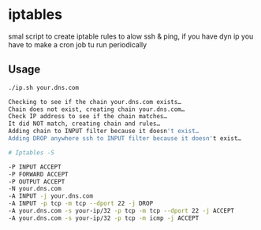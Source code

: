 # iptables

smal script to create iptable rules to alow ssh & ping, if you have dyn ip you have to make a cron job tu run periodically

## Usage

```bash
./ip.sh your.dns.com

Checking to see if the chain your.dns.com exists…
Chain does not exist, creating chain your.dns.com…
Check IP address to see if the chain matches…
It did NOT match, creating chain and rules…
Adding chain to INPUT filter because it doesn't exist…
Adding DROP anywhere ssh to INPUT filter because it doesn't exist…

# Iptables -S

-P INPUT ACCEPT
-P FORWARD ACCEPT
-P OUTPUT ACCEPT
-N your.dns.com
-A INPUT -j your.dns.com
-A INPUT -p tcp -m tcp --dport 22 -j DROP
-A your.dns.com -s your-ip/32 -p tcp -m tcp --dport 22 -j ACCEPT
-A your.dns.com -s your-ip/32 -p tcp -m icmp -j ACCEPT
```
